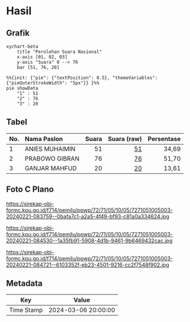 # Hasil

## Grafik

```mermaid
xychart-beta
    title "Perolehan Suara Nasional"
    x-axis [01, 02, 03]
    y-axis "Suara" 0 --> 76
    bar [51, 76, 20]
```

```mermaid
%%{init: {"pie": {"textPosition": 0.5}, "themeVariables": {"pieOuterStrokeWidth": "5px"}} }%%
pie showData
    "1" : 51
    "2" : 76
    "3" : 20
```

## Tabel

| No. | Nama Paslon    | Suara | Suara (raw) | Persentase |
|:--- |:-------------- | -----:| -----------:| ----------:|
| 1   | ANIES MUHAIMIN | 51    | [51][p-1]   | 34,69      |
| 2   | PRABOWO GIBRAN | 76    | [76][p-2]   | 51,70      |
| 3   | GANJAR MAHFUD  | 20    | [20][p-3]   | 13,61      |


[p-1]: https://github.com/gigit-pemilu/pemilu-2024/blob/main/pilpres/hitung-suara/sub/72-sulawesi-tengah/sub/71-kota-palu/sub/05-ulujadi/sub/1005-watusampu/sub/003-tps/sub/paslon-1.txt
[p-2]: https://github.com/gigit-pemilu/pemilu-2024/blob/main/pilpres/hitung-suara/sub/72-sulawesi-tengah/sub/71-kota-palu/sub/05-ulujadi/sub/1005-watusampu/sub/003-tps/sub/paslon-2.txt
[p-3]: https://github.com/gigit-pemilu/pemilu-2024/blob/main/pilpres/hitung-suara/sub/72-sulawesi-tengah/sub/71-kota-palu/sub/05-ulujadi/sub/1005-watusampu/sub/003-tps/sub/paslon-3.txt

## Foto C Plano

https://sirekap-obj-formc.kpu.go.id/f714/pemilu/ppwp/72/71/05/10/05/7271051005003-20240221-083759--0bafa7c1-a2a5-4f49-bf93-c81a0a334624.jpg

https://sirekap-obj-formc.kpu.go.id/f714/pemilu/ppwp/72/71/05/10/05/7271051005003-20240221-084530--1a35fb91-5908-4d1b-9461-9b6469432cac.jpg

https://sirekap-obj-formc.kpu.go.id/f714/pemilu/ppwp/72/71/05/10/05/7271051005003-20240221-084721--6103352f-eb23-4501-9216-cc2f7548f902.jpg


## Metadata

| Key        | Value               |
| ---------- | ------------------- |
| Time Stamp | 2024-03-06 20:00:00 |



